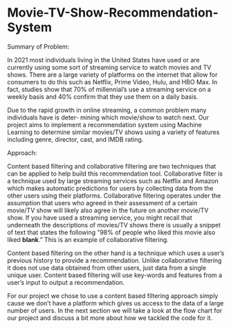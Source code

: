 # Movie-TV-Show-Recommendation-System

Summary of Problem:

In 2021 most individuals living in the United States have used or are currently using some sort of
streaming service to watch movies and TV shows. There are a large variety of platforms on the
internet that allow for consumers to do this such as Netflix, Prime Video, Hulu, and HBO Max.
In fact, studies show that 70% of millennial’s use a streaming service on a weekly basis and 40%
confirm that they use them on a daily basis.

Due to the rapid growth in online streaming, a common problem many individuals have is deter-
mining which movie/show to watch next. Our project aims to implement a recommendation system
using Machine Learning to determine similar movies/TV shows using a variety of features including
genre, director, cast, and IMDB rating.



Approach:

Content based filtering and collaborative filtering are two techniques that can be applied to help
build this recommendation tool. Collaborative filter is a technique used by large streaming services
such as Netflix and Amazon which makes automatic predictions for users by collecting data from
the other users using their platforms. Collaborative filtering operates under the assumption that users
who agreed in their assessment of a certain movie/TV show will likely also agree in the future on
another movie/TV show. If you have used a streaming service, you might recall that underneath the
descriptions of movies/TV shows there is usually a snippet of text that states the following ”98% of
people who liked this movie also liked **blank**.” This is an example of collaborative filtering.

Content based filtering on the other hand is a technique which uses a user’s previous history to
provide a recommendation. Unlike collaborative filtering it does not use data obtained from other
users, just data from a single unique user. Content based filtering will use key-words and features
from a user’s input to output a recommendation.

For our project we chose to use a content based filtering approach simply cause we don’t have a
platform which gives us access to the data of a large number of users.
In the next section we will take a look at the flow chart for our project and discuss a bit more about
how we tackled the code for it.
